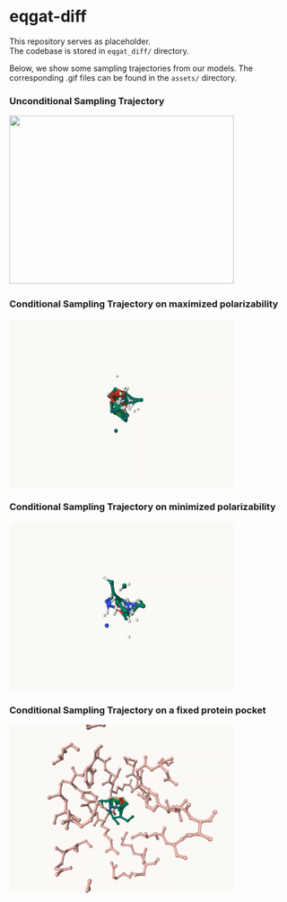 # eqgat-diff

This repository serves as placeholder.  
The codebase is stored in `eqgat_diff/` directory.

Below, we show some sampling trajectories from our models. The corresponding .gif files can be found in the `assets/` directory.


### Unconditional Sampling Trajectory

<img src="https://github.com/tuanle618/eqgat-diff/blob/main/assets/unconditional-sampling-trajectory.gif" width="400" height="300"/>


### Conditional Sampling Trajectory on maximized polarizability


<img src="https://github.com/tuanle618/eqgat-diff/blob/main/assets/conditional-sampling-maximized-polarizability.gif" width="400" height="300"/>

### Conditional Sampling Trajectory on minimized polarizability

<img src="https://github.com/tuanle618/eqgat-diff/blob/main/assets/conditional-sampling-minimized-polarizability.gif" width="400" height="300"/>



### Conditional Sampling Trajectory on a fixed protein pocket

<img src="https://github.com/tuanle618/eqgat-diff/blob/main/assets/conditional-ligand-pocket-sampling-trajectory.gif" width="400" height="300"/>
